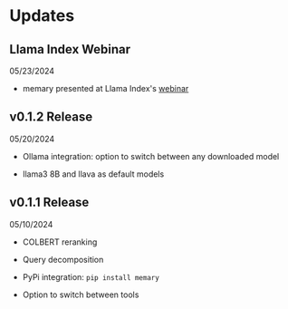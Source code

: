 # Updates 

## Llama Index Webinar 
05/23/2024 

- memary presented at Llama Index's [webinar](https://lu.ma/nzh3o83f)


## v0.1.2 Release 
05/20/2024 

- Ollama integration: option to switch between any downloaded model  

- llama3 8B and llava as default models 

## v0.1.1 Release 
05/10/2024 

- COLBERT reranking 

- Query decomposition 

- PyPi integration: `pip install memary`

- Option to switch between tools 


<!-- 
TO INCLUDE: 
- AITX meetup & newsletter 
- META write up
- New releases (ongoing)
 -->